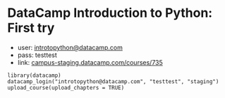 # DataCamp Introduction to Python: First try

- user: introtopython@datacamp.com
- pass: testtest
- link: [campus-staging.datacamp.com/courses/735](http://campus-staging.datacamp.com/courses/735)

```
library(datacamp)
datacamp_login("introtopython@datacamp.com", "testtest", "staging")
upload_course(upload_chapters = TRUE)
```